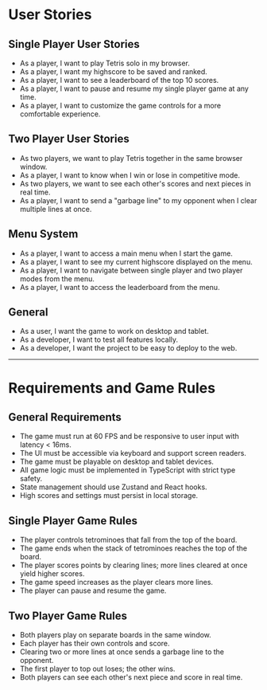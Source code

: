 # User Stories


## Single Player User Stories
- As a player, I want to play Tetris solo in my browser.
- As a player, I want my highscore to be saved and ranked.
- As a player, I want to see a leaderboard of the top 10 scores.
- As a player, I want to pause and resume my single player game at any time.
- As a player, I want to customize the game controls for a more comfortable experience.

## Two Player User Stories
- As two players, we want to play Tetris together in the same browser window.
- As a player, I want to know when I win or lose in competitive mode.
- As two players, we want to see each other's scores and next pieces in real time.
- As a player, I want to send a "garbage line" to my opponent when I clear multiple lines at once.

## Menu System
- As a player, I want to access a main menu when I start the game.
- As a player, I want to see my current highscore displayed on the menu.
- As a player, I want to navigate between single player and two player modes from the menu.
- As a player, I want to access the leaderboard from the menu.

## General
- As a user, I want the game to work on desktop and tablet.
- As a developer, I want to test all features locally.
- As a developer, I want the project to be easy to deploy to the web.


---

# Requirements and Game Rules

## General Requirements
- The game must run at 60 FPS and be responsive to user input with latency < 16ms.
- The UI must be accessible via keyboard and support screen readers.
- The game must be playable on desktop and tablet devices.
- All game logic must be implemented in TypeScript with strict type safety.
- State management should use Zustand and React hooks.
- High scores and settings must persist in local storage.

## Single Player Game Rules
- The player controls tetrominoes that fall from the top of the board.
- The game ends when the stack of tetrominoes reaches the top of the board.
- The player scores points by clearing lines; more lines cleared at once yield higher scores.
- The game speed increases as the player clears more lines.
- The player can pause and resume the game.

## Two Player Game Rules
- Both players play on separate boards in the same window.
- Each player has their own controls and score.
- Clearing two or more lines at once sends a garbage line to the opponent.
- The first player to top out loses; the other wins.
- Both players can see each other's next piece and score in real time.
